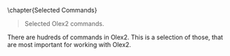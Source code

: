 \chapter{Selected Commands}
> Selected Olex2 commands. 

There are hudreds of commands in Olex2. This is a selection of those, that are most important for working with Olex2.